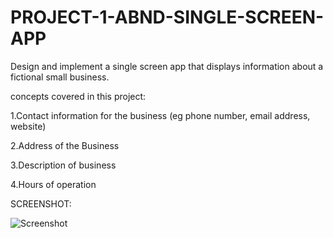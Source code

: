 # PROJECT-1-ABND-SINGLE-SCREEN-APP
Design and implement a single screen app that displays information about a fictional small business.

concepts covered in this project:

1.Contact information for the business (eg phone number, email address, website)

2.Address of the Business

3.Description of business

4.Hours of operation


SCREENSHOT:

![Screenshot](https://user-images.githubusercontent.com/27724580/27986367-5843dea8-63b3-11e7-9af5-b7692bc9bea9.png)
